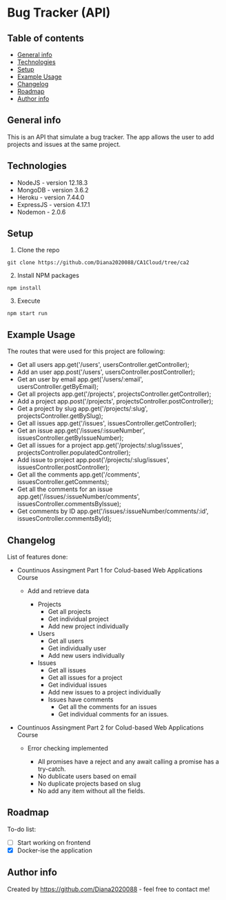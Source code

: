 # Bug Tracker (API)

## Table of contents
* [General info](#general-info)
* [Technologies](#technologies)
* [Setup](#setup)
* [Example Usage](#example-usage)
* [Changelog](#changelog)
* [Roadmap](#roadmap)
* [Author info](#author-info)

## General info
This is an API that simulate a bug tracker. The app allows the user to add projects and issues at the same project.

## Technologies
* NodeJS - version 12.18.3
* MongoDB - version 3.6.2
* Heroku - version 7.44.0
* ExpressJS - version 4.17.1
* Nodemon - 2.0.6

## Setup
1. Clone the repo

`git clone https://github.com/Diana2020088/CA1Cloud/tree/ca2`

2. Install NPM packages

`
npm install
`

3. Execute 

`npm start run ` 


## Example Usage
The routes that were used for this project are following:

* Get all users app.get('/users', usersController.getController);
* Add an user app.post('/users', usersController.postController);
* Get an user by email app.get('/users/:email', usersController.getByEmail);
* Get all projects app.get('/projects', projectsController.getController);
* Add a project app.post('/projects', projectsController.postController);
* Get a project by slug app.get('/projects/:slug', projectsController.getBySlug);
* Get all issues app.get('/issues', issuesController.getController);
* Get an issue app.get('/issues/:issueNumber', issuesController.getByIssueNumber);
* Get all issues for a project app.get('/projects/:slug/issues', projectsController.populatedController);
* Add issue to project app.post('/projects/:slug/issues', issuesController.postController);
* Get all the comments app.get('/comments', issuesController.getComments);
* Get all the comments for an issue app.get('/issues/:issueNumber/comments', issuesController.commentsByIssue);
* Get comments by ID app.get('/issues/:issueNumber/comments/:id', issuesController.commentsById);

## Changelog
List of features done: 
 * Countinuos Assingment Part 1 for Colud-based Web Applications Course 
    - Add and retrieve data
    
        - Projects
            - Get all projects
            - Get individual project
            - Add new project individually
         - Users
            - Get all users
            - Get individually user
            - Add new users individually
         - Issues
            - Get all issues
            - Get all issues for a project
            - Get individual issues
            - Add new issues to a project individually
            - Issues have comments
                - Get all the comments for an issues
                - Get individual comments for an issues.
                
 * Countinuos Assingment Part 2 for Colud-based Web Applications Course 
    - Error checking implemented
    
        - All promises have a reject and any await calling a promise has a try-catch.
        - No dublicate users based on email
        - No duplicate projects based on slug
        - No add any item without all the fields.

## Roadmap
To-do list: 
- [ ] Start working on frontend
- [x] Docker-ise the application

## Author info
Created by https://github.com/Diana2020088 - feel free to contact me!


